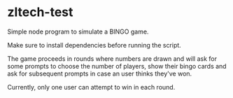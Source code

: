# zltech-test
Simple node program to simulate a BINGO game. 

Make sure to install dependencies before running the script.

The game proceeds in rounds where numbers are drawn and will ask for some prompts to choose the number of players, show their bingo cards and ask for subsequent prompts in case an user thinks they've won.

Currently, only one user can attempt to win in each round.
